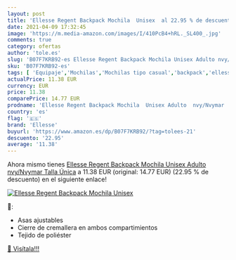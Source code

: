 ```yaml
---
layout: post
title: 'Ellesse Regent Backpack Mochila  Unisex  al 22.95 % de descuento'
date: 2021-04-09 17:32:45
image: 'https://m.media-amazon.com/images/I/410PcB4+hRL._SL400_.jpg'
comments: true
category: ofertas
author: 'tole.es'
slug: 'B07F7KRB92-es Ellesse Regent Backpack Mochila Unisex Adulto nvy/Nvymar...'
sku: 'B07F7KRB92-es'
tags: [ 'Equipaje','Mochilas','Mochilas tipo casual','backpack','ellesse','mochila', ]
actualPrice: 11.38 EUR
currency: EUR
price: 11.38
comparePrice: 14.77 EUR
prodname: 'Ellesse Regent Backpack Mochila  Unisex Adulto  nvy/Nvymar  Talla Única'
country: 'es'
flag: '🇪🇸'
brand: 'Ellesse'
buyurl: 'https://www.amazon.es/dp/B07F7KRB92/?tag=tolees-21'
descuento: '22.95'
average: '11.38'
---
```


Ahora mismo tienes [Ellesse Regent Backpack Mochila  Unisex Adulto  nvy/Nvymar  Talla Única](https://www.amazon.es/dp/B07F7KRB92/?tag=tolees-21) a 11.38 EUR (original: 14.77 EUR) (22.95 %  de descuento) en el siguiente enlace!

[![Ellesse Regent Backpack Mochila  Unisex ](https://m.media-amazon.com/images/I/410PcB4+hRL._SL400_.jpg)](https://www.amazon.es/dp/B07F7KRB92/?tag=tolees-21)

🔎:

- Asas ajustables
- Cierre de cremallera en ambos compartimientos
- Tejido de poliéster

[🛒 Visítala!!!](https://www.amazon.es/dp/B07F7KRB92/?tag=tolees-21)
